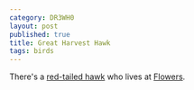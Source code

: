 ```yaml
---
category: DR3WH0
layout: post
published: true
title: Great Harvest Hawk
tags: birds
---
```


There's a [red-tailed hawk](http://www.allaboutbirds.org/guide/red-tailed_hawk/id) who lives at [Flowers](https://www.google.com/maps/preview?authuser=0#!q=Flowers+Baking+Co%2C+Edwards+Road%2C+Denton%2C+TX&data=!4m10!1m9!4m8!1m3!1d172139!2d-97.1451514!3d33.2375905!3m2!1i1242!2i619!4f13.1).
